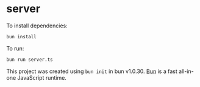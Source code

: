 # server

To install dependencies:

```bash
bun install
```

To run:

```bash
bun run server.ts
```

This project was created using `bun init` in bun v1.0.30. [Bun](https://bun.sh) is a fast all-in-one JavaScript runtime.
